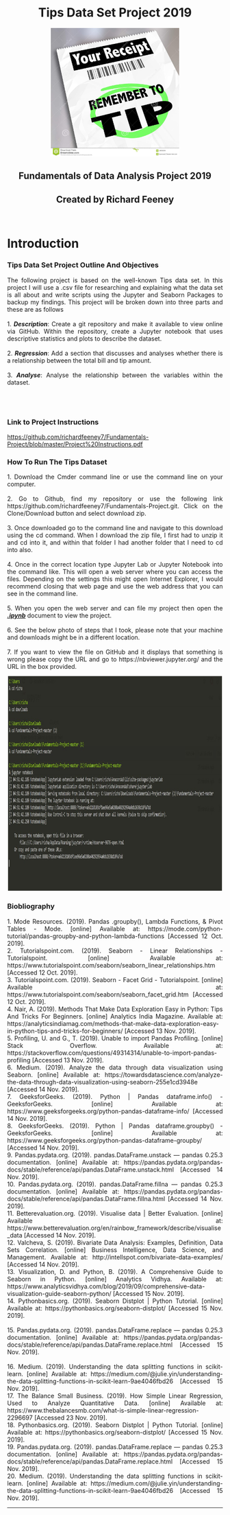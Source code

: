 <h1 align ="center">Tips Data Set Project 2019</h1>

<p align ="center"><img src="images/tips.jpg" alt="Remember to Tip" width="300" height="300" title="Tip"/></p>

<h2 align ="center">Fundamentals of Data Analysis Project 2019</h2>
<h2 align ="center">Created by Richard Feeney</h2>
<br>

# Introduction

### Tips Data Set Project Outline And Objectives
<div align="justify"> The following project is based on the well-known Tips data set. In this project I will use a .csv file for researching and explaining what the data set is all about and write scripts using the Jupyter and Seaborn Packages to backup my findings. This project will be broken down into three parts and these are as follows</div><br>

<div align="justify">
1. <b><i>Description</i></b>: Create a git repository and make it available to view online via GitHub. Within the repository, create a Jupyter notebook that uses descriptive statistics and plots to describe the dataset.<br><br>
2. <b><i>Regression</i></b>: Add a section that discusses and analyses whether there is a relationship between the total bill and tip amount. <br><br>
3. <b><i>Analyse</i></b>: Analyse the relationship between the
variables within the dataset.<br><br>
</div>
<br><br>

### Link to Project Instructions
https://github.com/richardfeeney7/Fundamentals-Project/blob/master/Project%20Instructions.pdf


### How To Run The Tips Dataset
<div align="justify">
1. Download the Cmder command line or use the command line on your computer.<br><br>
2. Go to Github, find my repository or use the following link https://github.com/richardfeeney7/Fundamentals-Project.git. Click on the Clone/Download button and select download zip. <br><br>
3. Once downloaded go to the command line and navigate to this  download using the cd command. When I download the zip file, I first had to unzip it and cd into it, and within that folder I had another folder that I need to cd into also.<br><br>
4. Once in the correct location type Jupyter Lab or Jupyter Notebook into the command like. This will open a web server where you can access the files. Depending on the settings this might open Internet Explorer, I would recommend closing that web page and use the web address that you can see in the command line. <br><br>
5. When you open the web server and can file my project then open the <u><b><i>.ipynb</i></b></u> document to view the project. <br><br>
6. See the below photo of steps that I took, please note that your machine and downloads might be in a different location.<br><br>
7. If you want to view the file on GitHub and it displays that something is wrong please copy the URL and go to https://nbviewer.jupyter.org/ and the URL in the box provided. 

<p align ="center"><img src="images/CLI.JPG" alt="Command Line" width="500" height="500" title="CLI"/></p>
</div>

### Biobliography
<div align="justify">
1. Mode Resources. (2019). Pandas .groupby(), Lambda Functions, & Pivot Tables - Mode. [online] Available at: https://mode.com/python-tutorial/pandas-groupby-and-python-lambda-functions [Accessed 12 Oct. 2019].<br>
2. Tutorialspoint.com. (2019). Seaborn - Linear Relationships - Tutorialspoint. [online] Available at: https://www.tutorialspoint.com/seaborn/seaborn_linear_relationships.htm [Accessed 12 Oct. 2019].<br>
3. Tutorialspoint.com. (2019). Seaborn - Facet Grid - Tutorialspoint. [online] Available at: https://www.tutorialspoint.com/seaborn/seaborn_facet_grid.htm [Accessed 12 Oct. 2019].<br>
4. Nair, A. (2019). Methods That Make Data Exploration Easy in Python: Tips And Tricks For Beginners. [online] Analytics India Magazine. Available at: https://analyticsindiamag.com/methods-that-make-data-exploration-easy-in-python-tips-and-tricks-for-beginners/ [Accessed 13 Nov. 2019].<br>
5. Profiling, U. and G., T. (2019). Unable to import Pandas Profiling. [online] Stack Overflow. Available at: https://stackoverflow.com/questions/49314314/unable-to-import-pandas-profiling [Accessed 13 Nov. 2019].<br>
6. Medium. (2019). Analyze the data through data visualization using Seaborn. [online] Available at: https://towardsdatascience.com/analyze-the-data-through-data-visualization-using-seaborn-255e1cd3948e [Accessed 14 Nov. 2019].<br>
7. GeeksforGeeks. (2019). Python | Pandas dataframe.info() - GeeksforGeeks. [online] Available at: https://www.geeksforgeeks.org/python-pandas-dataframe-info/ [Accessed 14 Nov. 2019].<br>
8. GeeksforGeeks. (2019). Python | Pandas dataframe.groupby() - GeeksforGeeks. [online] Available at: https://www.geeksforgeeks.org/python-pandas-dataframe-groupby/ [Accessed 14 Nov. 2019].<br>
9. Pandas.pydata.org. (2019). pandas.DataFrame.unstack — pandas 0.25.3 documentation. [online] Available at: https://pandas.pydata.org/pandas-docs/stable/reference/api/pandas.DataFrame.unstack.html [Accessed 14 Nov. 2019].<br>
10. Pandas.pydata.org. (2019). pandas.DataFrame.fillna — pandas 0.25.3 documentation. [online] Available at: https://pandas.pydata.org/pandas-docs/stable/reference/api/pandas.DataFrame.fillna.html [Accessed 14 Nov. 2019].<br>
11. Betterevaluation.org. (2019). Visualise data | Better Evaluation. [online] Available at: https://www.betterevaluation.org/en/rainbow_framework/describe/visualise_data [Accessed 14 Nov. 2019].<br>
12. Valcheva, S. (2019). Bivariate Data Analysis: Examples, Definition, Data Sets Correlation. [online] Business Intelligence, Data Science, and Management. Available at: http://intellspot.com/bivariate-data-examples/ [Accessed 14 Nov. 2019].<br>
13. Visualization, D. and Python, B. (2019). A Comprehensive Guide to Seaborn in Python. [online] Analytics Vidhya. Available at: https://www.analyticsvidhya.com/blog/2019/09/comprehensive-data-visualization-guide-seaborn-python/ [Accessed 15 Nov. 2019].<br>
14. Pythonbasics.org. (2019). Seaborn Distplot | Python Tutorial. [online] Available at: https://pythonbasics.org/seaborn-distplot/ [Accessed 15 Nov. 2019].<br><br>
15. Pandas.pydata.org. (2019). pandas.DataFrame.replace — pandas 0.25.3 documentation. [online] Available at: https://pandas.pydata.org/pandas-docs/stable/reference/api/pandas.DataFrame.replace.html [Accessed 15 Nov. 2019].<br><br>
16. Medium. (2019). Understanding the data splitting functions in scikit-learn. [online] Available at: https://medium.com/@julie.yin/understanding-the-data-splitting-functions-in-scikit-learn-9ae4046fbd26 [Accessed 15 Nov. 2019].<br>
17. The Balance Small Business. (2019). How Simple Linear Regression, Used to Analyze Quantitative Data. [online] Available at: https://www.thebalancesmb.com/what-is-simple-linear-regression-2296697 [Accessed 23 Nov. 2019].<br>
18. Pythonbasics.org. (2019). Seaborn Distplot | Python Tutorial. [online] Available at: https://pythonbasics.org/seaborn-distplot/ [Accessed 15 Nov. 2019].<br>
19. Pandas.pydata.org. (2019). pandas.DataFrame.replace — pandas 0.25.3 documentation. [online] Available at: https://pandas.pydata.org/pandas-docs/stable/reference/api/pandas.DataFrame.replace.html [Accessed 15 Nov. 2019].<br>
20. Medium. (2019). Understanding the data splitting functions in scikit-learn. [online] Available at: https://medium.com/@julie.yin/understanding-the-data-splitting-functions-in-scikit-learn-9ae4046fbd26 [Accessed 15 Nov. 2019].
</div>
<hr>
